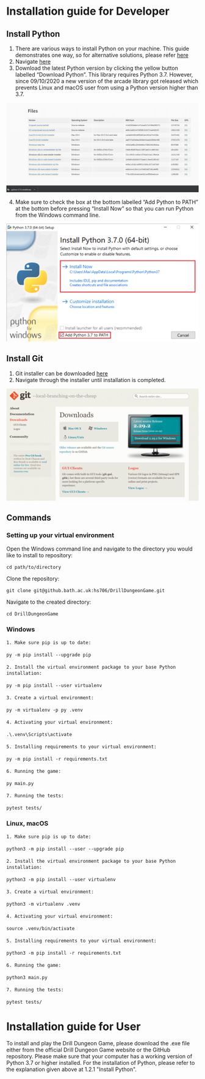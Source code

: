 <style>
	div {
		text-align: justify;
		text-justify: inter-word;
		font-family: "Times New Roman";			
	}

	object {
		display: block;
		margin: 0 auto;
	}
	a[title="centre"] {
  display: block;
  width: 100%;
  text-align: center;
}
</style>

# Installation guide for Developer


## Install Python

1. There are various ways to install Python on your machine.  This guide demonstrates one way, so for alternative solutions, please refer [here](https://docs.python.org/3/using/windows.html)
2. Navigate [here](https://python.org/downloads)
3. Download the latest Python version by clicking the yellow button labelled “Download Python”. This library requires Python 3.7. However, since 09/10/2020 a new version of the arcade library got released which prevents Linux and macOS user from using a Python version higher than 3.7.

[![](pictures/Installation1.png)](# "centre")

4. Make sure to check the box at the bottom labelled “Add Python to PATH” at the bottom before pressing “Install Now” so that you can run Python from the Windows command line.

[![](pictures/Installation2.png)](# "centre")


## Install Git

1. Git installer can be downloaded [here](https://git-scm.com/downloads)
2. Navigate through the installer until installation is completed.

[![](pictures/Installation3.png)](# "centre")

## Commands

### Setting up your virtual environment

Open the Windows command line and navigate to the directory you would like to install to repository:

``` console
cd path/to/directory
```

Clone the repository:
``` console
git clone git@github.bath.ac.uk:hs706/DrillDungeonGame.git
```

Navigate to the created directory:
``` console
cd DrillDungeonGame
```

### Windows
``` console
1. Make sure pip is up to date:

py -m pip install --upgrade pip

2. Install the virtual environment package to your base Python installation:

py -m pip install --user virtualenv

3. Create a virtual environment:

py -m virtualenv -p py .venv

4. Activating your virtual environment:

.\.venv\Scripts\activate

5. Installing requirements to your virtual environment:

py -m pip install -r requirements.txt

6. Running the game:

py main.py

7. Running the tests:

pytest tests/
```

### Linux, macOS
``` console
1. Make sure pip is up to date:

python3 -m pip install --user --upgrade pip

2. Install the virtual environment package to your base Python installation:

python3 -m pip install --user virtualenv

3. Create a virtual environment:

python3 -m virtualenv .venv

4. Activating your virtual environment:

source .venv/bin/activate

5. Installing requirements to your virtual environment:

python3 -m pip install -r requirements.txt

6. Running the game:

python3 main.py

7. Running the tests:

pytest tests/
```

# Installation guide for User

To install and play the Drill Dungeon Game, please download the .exe file either from the official Drill Dungeon Game website or the GitHub repository. Please make sure that your computer has a working version of Python 3.7 or higher installed. For the installation of Python, please refer to the explanation given above at 1.2.1 "Install Python".
